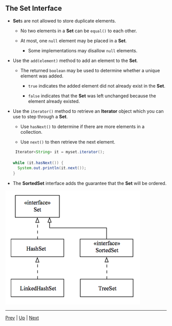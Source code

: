 ## The Set Interface

* **Set**s are not allowed to store duplicate elements.

  * No two elements in a **Set** can be `equal()` to each other.

  * At most, one `null` element may be placed in a **Set**.

    * Some implementations may disallow `null` elements.

* Use the `add(element)` method to add an element to the **Set**.

  * The returned `boolean` may be used to determine whether a unique element was added.

    * `true` indicates the added element did not already exist in the **Set**.

    * `false` indicates that the **Set** was left unchanged because the element
already existed.

* Use the `iterator()` method to retrieve an **Iterator** object which you can use to step through a **Set**.

  * Use `hasNext()` to determine if there are more elements in a collection.

  * Use `next()` to then retrieve the next element.

  ```java
  ￼Iterator<String> it = myset.iterator(); 
  
  while (it.hasNext()) {
    System.out.println(it.next()); 
  }
  ```

* The **SortedSet** interface adds the guarantee that the **Set** will be ordered.

![set](../images/set.png)

<hr>

[Prev](TheCollectionsFramework.md) | [Up](../README.md) | [Next](SetImplementationClasses.md)

